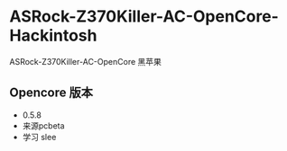 # ASRock-Z370Killer-AC-OpenCore-Hackintosh
ASRock-Z370Killer-AC-OpenCore 黑苹果

## Opencore 版本
* 0.5.8
* 来源pcbeta
* 学习 slee
